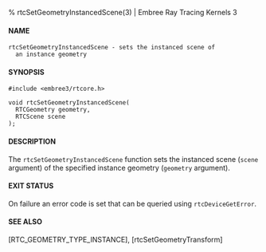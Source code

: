 % rtcSetGeometryInstancedScene(3) | Embree Ray Tracing Kernels 3

#### NAME

    rtcSetGeometryInstancedScene - sets the instanced scene of
      an instance geometry

#### SYNOPSIS

    #include <embree3/rtcore.h>

    void rtcSetGeometryInstancedScene(
      RTCGeometry geometry,
      RTCScene scene
    );

#### DESCRIPTION

The `rtcSetGeometryInstancedScene` function sets the instanced scene
(`scene` argument) of the specified instance geometry (`geometry`
argument).

#### EXIT STATUS

On failure an error code is set that can be queried using
`rtcDeviceGetError`.

#### SEE ALSO

[RTC_GEOMETRY_TYPE_INSTANCE], [rtcSetGeometryTransform]
